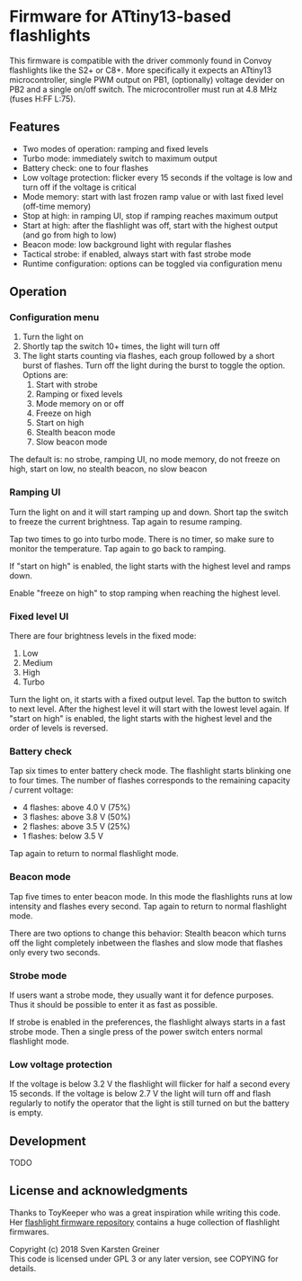 # Firmware for ATtiny13-based flashlights

This firmware is compatible with the driver commonly found in Convoy flashlights like the S2+ or C8+. More specifically it expects an ATtiny13 microcontroller, single PWM output on PB1, (optionally) voltage devider on PB2 and a single on/off switch. The microcontroller must run at 4.8 MHz (fuses H:FF L:75).


## Features

- Two modes of operation: ramping and fixed levels
- Turbo mode: immediately switch to maximum output
- Battery check: one to four flashes
- Low voltage protection: flicker every 15 seconds if the voltage is low and turn off if the voltage is critical
- Mode memory: start with last frozen ramp value or with last fixed level (off-time memory)
- Stop at high: in ramping UI, stop if ramping reaches maximum output
- Start at high: after the flashlight was off, start with the highest output (and go from high to low)
- Beacon mode: low background light with regular flashes
- Tactical strobe: if enabled, always start with fast strobe mode
- Runtime configuration: options can be toggled via configuration menu


## Operation

### Configuration menu

1. Turn the light on
1. Shortly tap the switch 10+ times, the light will turn off
1. The light starts counting via flashes, each group followed by a short burst of flashes. Turn off the light during the burst to toggle the option. Options are:
    1. Start with strobe
    1. Ramping or fixed levels
    1. Mode memory on or off
    1. Freeze on high
    1. Start on high
    1. Stealth beacon mode
    1. Slow beacon mode

The default is: no strobe, ramping UI, no mode memory, do not freeze on high, start on low, no stealth beacon, no slow beacon


### Ramping UI

Turn the light on and it will start ramping up and down. Short tap the switch to freeze the current brightness. Tap again to resume ramping.

Tap two times to go into turbo mode. There is no timer, so make sure to monitor the temperature. Tap again to go back to ramping.

If "start on high" is enabled, the light starts with the highest level and ramps down.

Enable "freeze on high" to stop ramping when reaching the highest level.


### Fixed level UI

There are four brightness levels in the fixed mode:

1. Low
1. Medium
1. High
1. Turbo

Turn the light on, it starts with a fixed output level. Tap the button to switch to next level. After the highest level it will start with the lowest level again. If "start on high" is enabled, the light starts with the highest level and the order of levels is reversed.


### Battery check

Tap six times to enter battery check mode. The flashlight starts blinking one to four times. The number of flashes corresponds to the remaining capacity / current voltage:

- 4 flashes: above 4.0 V (75%)
- 3 flashes: above 3.8 V (50%)
- 2 flashes: above 3.5 V (25%)
- 1 flashes: below 3.5 V

Tap again to return to normal flashlight mode.


### Beacon mode

Tap five times to enter beacon mode. In this mode the flashlights runs at low intensity and flashes every second. Tap again to return to normal flashlight mode.

There are two options to change this behavior: Stealth beacon which turns off the light completely inbetween the flashes and slow mode that flashes only every two seconds.


### Strobe mode

If users want a strobe mode, they usually want it for defence purposes. Thus it should be possible to enter it as fast as possible.

If strobe is enabled in the preferences, the flashlight always starts in a fast strobe mode. Then a single press of the power switch enters normal flashlight mode.


### Low voltage protection

If the voltage is below 3.2 V the flashlight will flicker for half a second every 15 seconds. If the voltage is below 2.7 V the light will turn off and flash regularly to notify the operator that the light is still turned on but the battery is empty.


## Development

TODO


## License and acknowledgments

Thanks to ToyKeeper who was a great inspiration while writing this code. Her [flashlight firmware repository](https://launchpad.net/flashlight-firmware) contains a huge collection of flashlight firmwares.

Copyright (c) 2018 Sven Karsten Greiner  
This code is licensed under GPL 3 or any later version, see COPYING for details.
